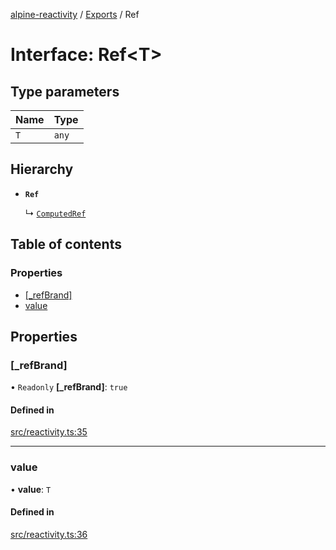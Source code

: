 [alpine-reactivity](../README.md) / [Exports](../modules.md) / Ref

# Interface: Ref\<T\>

## Type parameters

| Name | Type |
| :------ | :------ |
| `T` | `any` |

## Hierarchy

- **`Ref`**

  ↳ [`ComputedRef`](ComputedRef.md)

## Table of contents

### Properties

- [[\_refBrand]](Ref.md#[_refbrand])
- [value](Ref.md#value)

## Properties

### [\_refBrand]

• `Readonly` **[\_refBrand]**: ``true``

#### Defined in

[src/reactivity.ts:35](https://github.com/JuroOravec/alpinui/blob/944eb15eb2224c1c04c2f37d909b6bb641070811/packages/alpine-reactivity/src/reactivity.ts#L35)

___

### value

• **value**: `T`

#### Defined in

[src/reactivity.ts:36](https://github.com/JuroOravec/alpinui/blob/944eb15eb2224c1c04c2f37d909b6bb641070811/packages/alpine-reactivity/src/reactivity.ts#L36)
